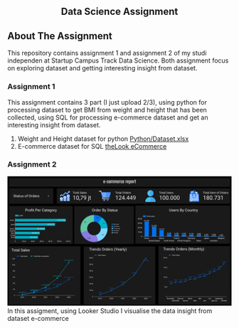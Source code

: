 <!-- TITLE -->
<h2 align="center">Data Science Assignment</h2>

## About The Assignment
This repository contains assignment 1 and assignment 2 of my studi independen at Startup Campus Track Data Science. Both assignment focus on exploring dataset and getting interesting insight from dataset.

### Assignment 1
This assignment contains 3 part (I just upload 2/3), using python for processing dataset to get BMI from weight and height that has been collected, using SQL for processing e-commerce dataset and get an interesting insight from dataset.

1. Weight and Height dataset for python
   [Python/Dataset.xlsx](https://github.com/dwisintangrn/MSIB-DataScience/blob/34336896c0bea22744798c3706b392dbb7bc54d9/Python/Dataset.xlsx)
2. E-commerce dataset for SQL
   [theLook eCommerce](https://console.cloud.google.com/marketplace/product/bigquery-public-data/thelook-ecommerce)

### Assignment 2
![GUI of this simulator][image]
In this assigment, using Looker Studio I visualise the data insight from dataset e-commerce 

[image]: DataVisualization.jpg
